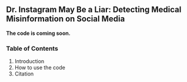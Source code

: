## Dr. Instagram May Be a Liar: Detecting Medical Misinformation on Social Media

**The code is coming soon.**

### Table of Contents
1. Introduction
2. How to use the code
3. Citation



